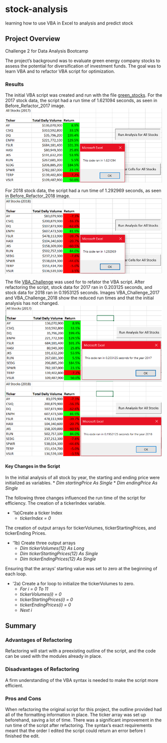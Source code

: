 # stock-analysis
learning how to use VBA in Excel to analysis and predict stock
## Project Overview
Challenge 2 for Data Analysis Bootcamp
 
The project’s background was to evaluate green energy company stocks to assess the potential for diversification of investment funds. The goal was to learn VBA and to refactor VBA script for optimization.
 
### Results
The initial VBA script was created and run with the file [green_stocks](https://github.com/RuthLD/stock-analysis/blob/main/green_stocks.xlsm). For the 2017 stock data, the script had a run time of 1.621094 seconds, as seen in Before_Refactor_2017 image. ![Before_Refactor_2017](https://github.com/RuthLD/stock-analysis/blob/main/Resources/Before_Refactor_2017.png)

For 2018 stock data, the script had a run time of 1.292969 seconds, as seen in Before_Refactor_2018 image. ![Before_Refactor_2018](https://github.com/RuthLD/stock-analysis/blob/main/Resources/Before_Refactor_2018.png)

The file [VBA_Challenge](https://github.com/RuthLD/stock-analysis/blob/main/VBA_Challenge.xlsm) was used for to refator the VBA script. After refactoring the script, stock data for 2017 ran in 0.203125 seconds, and stock data for 2018 ran in 0.1953125 seconds. Images VBA_Challenge_2017 and VBA_Challenge_2018 show the reduced run times and that the initial analysis has not changed. ![VBA_Challenge_2017](https://github.com/RuthLD/stock-analysis/blob/main/Resources/VBA_Challenge_2017.png) ![VBA_Challenge_2018](https://github.com/RuthLD/stock-analysis/blob/main/Resources/VBA_Challenge_2018.png)

#### Key Changes in the Script
In the initial analysis of all stock by year, the starting and ending price were initialized as variables.
	* _Dim startingPrice As Single_
	* _Dim endingPrice As Single_
 
The following three changes influenced the run time of the script for efficiency. 
The creation of a tickerIndex variable.
* '1a)Create a ticker Index
	* _tickerIndex = 0_
 
The creation of output arrays for tickerVolumes, tickerStartingPrices, and tickerEnding Prices.
* '1b) Create three output arrays
	* _Dim tickerVolumes(12) As Long_
	* _Dim tickerStartingPrices(12) As Single_
	* _Dim tickerEndingPrices(12) As Single_
  
Ensuring that the arrays’ starting value was set to zero at the beginning of each loop.
* '2a) Create a for loop to initialize the tickerVolumes to zero.
	* _For i = 0 To 11_
	* _tickerVolumes(i) = 0_
	*  _tickerStartingPrices(i) = 0_
	*  _tickerEndingPrices(i) = 0_
	*  _Next i_
 
## Summary
### Advantages of Refactoring
Refactoring will start with a preexisting outline of the script, and the code can be used with the modules already in place.

### Disadvantages of Refactoring
A firm understanding of the VBA syntax is needed to make the script more efficient.
 
### Pros and Cons
When refactoring the original script for this project, the outline provided had all of the formatting information in place. The ticker array was set up beforehand, saving a lot of time. There was a significant improvement in the run time of the script after refactoring.
The syntax’s exact requirements meant that the order I edited the script could return an error before I finished the edit.
